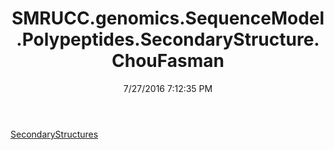 ﻿---
title: SMRUCC.genomics.SequenceModel.Polypeptides.SecondaryStructure.ChouFasman
date: 7/27/2016 7:12:35 PM
---

[SecondaryStructures](T-SMRUCC.genomics.SequenceModel.Polypeptides.SecondaryStructure.ChouFasman.SecondaryStructures.html)
